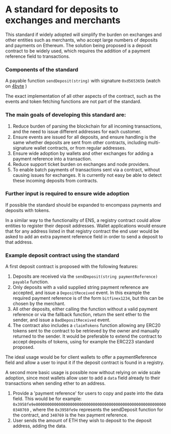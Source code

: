 # A standard for deposits to exchanges and merchants

This standard if widely adopted will simplify the burden on exchanges and other entities such as merchants, who accept large numbers of deposits and payments on Ethereum. The solution being proposed is a deposit contract to be widely used, which requires the addition of a payment reference field to transactions.

### Components of the standard

A payable function `sendDeposit(string)` with signature `0xd565365b` (watch on [4byte](https://www.4byte.directory/) )

The exact implementation of all other aspects of the contract, such as the events and token fetching functions are not part of the standard.

### The main goals of developing this standard are:
  1. Reduce burden of parsing the blockchain for all incoming transactions, and the need to issue different addresses for each customer.
  2. Ensure events are issued for all deposits, and ensure handling is the same whether deposits are sent from other contracts, including multi-signature wallet contracts, or from regular addresses.
  3. Ensure wide adoption by wallets and other exchanges for adding a payment reference into a transaction.
  4. Reduce support ticket burden on exchanges and node providers.
  5. To enable batch payments of transactions sent via a contract, without causing issues for exchanges. It is currently not easy be able to detect these incoming deposits from contracts.

### Further input is required to ensure wide adoption

  If possible the standard should be expanded to encompass payments and deposits with tokens.

  In a similar way to the functionality of ENS, a registry contract could allow entities to register their deposit addresses. Wallet applications would ensure that for any address listed in that registry contract the end user would be asked to add an extra payment reference field in order to send a deposit to that address.

### Example deposit contract using the standard

  A first deposit contract is proposed with the following features:
  1. Deposits are received via the `sendDeposit(string paymentReference) payable` function.
  1. Only deposits with a valid supplied string payment reference are accepted, and issue a `DepositReceived` event. In this example the required payment reference is of the form `bitfinex1234`, but this can be chosen by the merchant.
  2. All other deposits, either calling the function without a valid payment reference or via the fallback function, return the sent ether to the sender, and issue a `BadDepositReceived` event.
  3. The contract also includes a `claimTokens` function allowing any ERC20 tokens sent to the contract to be retrieved by the owner and manually returned to the sender. It would be preferable to extend the contract to accept deposits of tokens, using for example the ERC223 standard proposed.

  The ideal usage would be for client wallets to offer a paymentReference field and allow a user to input it if the deposit contract is found in a registry.

  A second more basic usage is possible now without relying on wide scale adoption, since most wallets allow user to add a `data` field already to their transactions when sending ether to an address.
  1. Provide a 'payment reference' for users to copy and paste into the data field. This would be for example: `0x3958fe9e0000000000000000000000000000000000000000000000000000000000340769` , where the `0x3958fe9e` represents the sendDeposit function for the contract, and `340769` is the hex payment reference.
  2. User sends the amount of ETH they wish to deposit to the deposit address, adding the data.
